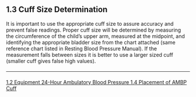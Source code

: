 ## 1.3 Cuff Size Determination

It is important to use the appropriate cuff size to assure accuracy and prevent false
readings. Proper cuff size will be determined by measuring the circumference of the
child’s upper arm, measured at the midpoint, and identifying the appropriate bladder size
from the chart attached (same reference chart listed in Resting Blood Pressure
Manual). If the measurement falls between sizes it is better to use a larger sized cuff
(smaller cuff gives false high values).


<hr class="soften" style="margin-top: 20px;margin-bottom: 20px;"/>

<div class="center">
<div class="btn-group">
  <a href=":pages_path:/manuals/ambulatory-blood-pressure/1-02-equipment.md" class="btn btn-default">
    <span class="glyphicon glyphicon-chevron-left"></span>
    1.2 Equipment
  </a>

  <a href=":pages_path:/manuals/ambulatory-blood-pressure" class="btn btn-default">
    <span class="glyphicon glyphicon-chevron-up"></span>
    24-Hour Ambulatory Blood Pressure
  </a>

  <a href=":pages_path:/manuals/ambulatory-blood-pressure/1-04-placement-of-ambp-cuff.md" class="btn btn-success">
    1.4 Placement of AMBP Cuff
    <span class="glyphicon glyphicon-chevron-right"></span>
  </a>
</div>
</div>

